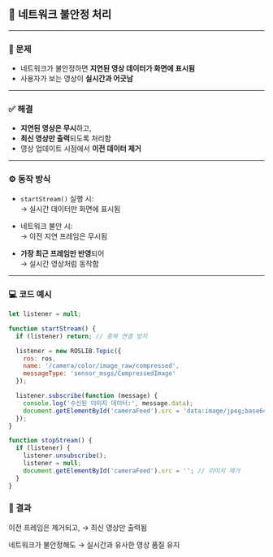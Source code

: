 ## 📡 네트워크 불안정 처리

---

### 🛑 문제

- 네트워크가 불안정하면 **지연된 영상 데이터가 화면에 표시됨**
- 사용자가 보는 영상이 **실시간과 어긋남**

---

### ✅ 해결

- **지연된 영상은 무시**하고,
- **최신 영상만 출력**되도록 처리함
- 영상 업데이트 시점에서 **이전 데이터 제거**

---

### ⚙️ 동작 방식

- `startStream()` 실행 시:  
  → 실시간 데이터만 화면에 표시됨

- 네트워크 불안 시:  
  → 이전 지연 프레임은 무시됨

- **가장 최근 프레임만 반영**되어  
  → 실시간 영상처럼 동작함

---

### 💻 코드 예시

```javascript
let listener = null;

function startStream() {
  if (listener) return; // 중복 연결 방지

  listener = new ROSLIB.Topic({
    ros: ros,
    name: '/camera/color/image_raw/compressed',
    messageType: 'sensor_msgs/CompressedImage'
  });

  listener.subscribe(function (message) {
    console.log('수신된 이미지 데이터:', message.data);
    document.getElementById('cameraFeed').src = 'data:image/jpeg;base64,' + message.data;
  });
}

function stopStream() {
  if (listener) {
    listener.unsubscribe();
    listener = null;
    document.getElementById('cameraFeed').src = ''; // 이미지 제거
  }
}
```

### 🎯 결과

이전 프레임은 제거되고,
→ 최신 영상만 출력됨

네트워크가 불안정해도
→ 실시간과 유사한 영상 품질 유지

